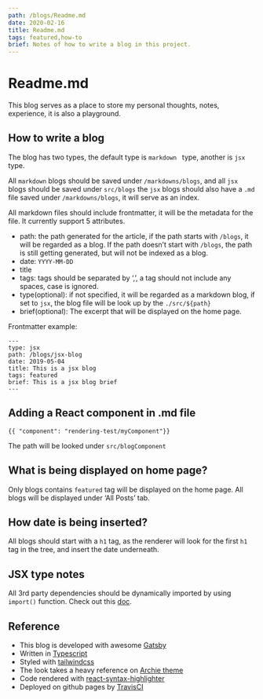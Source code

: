 ```yaml
---
path: /blogs/Readme.md
date: 2020-02-16
title: Readme.md
tags: featured,how-to
brief: Notes of how to write a blog in this project.
---
```


# Readme.md

This blog serves as a place to store my personal thoughts, notes, experience, it is also a playground.

## How to write a blog

The blog has two types, the default type is `markdown ` type, another is `jsx` type.

All `markdown` blogs should be saved under `/markdowns/blogs`, and all `jsx` blogs should be saved under `src/blogs` the `jsx` blogs should also have a `.md` file saved under `/markdowns/blogs`, it will serve as an index.

All markdown files should include frontmatter, it will be the metadata for the file. It currently support 5 attributes.

-   path: the path generated for the article, if the path starts with `/blogs`, it will be regarded as a blog. If the path doesn’t start with `/blogs`, the path is still getting generated, but will not be indexed as a blog.
-   date: `YYYY-MM-DD`
-   title
-   tags: tags should be separated by ‘,’, a tag should not include any spaces, case is ignored.
-   type(optional): if not specified, it will be regarded as a markdown blog, if set to `jsx`, the blog file will be look up by the `./src/${path}`
-   brief(optional): The excerpt that will be displayed on the home page.

Frontmatter example:

```
---
type: jsx
path: /blogs/jsx-blog
date: 2019-05-04
title: This is a jsx blog
tags: featured
brief: This is a jsx blog brief
---
```

## Adding a React component in .md file

```
{{ "component": "rendering-test/myComponent"}}
```

The path will be looked under `src/blogComponent`

## What is being displayed on home page?

Only blogs contains `featured` tag will be displayed on the home page. All blogs will be displayed under ‘All Posts’ tab.

## How date is being inserted?

All blogs should start with a `h1` tag, as the renderer will look for the first `h1` tag in the tree, and insert the date underneath.

## JSX type notes

All 3rd party dependencies should be dynamically imported by using `import()` function. Check out this [doc](~https://developer.mozilla.org/en-US/docs/Web/JavaScript/Reference/Statements/import~).

## Reference

-   This blog is developed with awesome [Gatsby](~https://www.gatsbyjs.com/~)
-   Written in [Typescript](~https://www.typescriptlang.org/~)
-   Styled with [tailwindcss](~https://tailwindcss.com/~)
-   The look takes a heavy reference on [Archie theme](~https://github.com/athul/archie~)
-   Code rendered with [react-syntax-highlighter](~https://github.com/react-syntax-highlighter/react-syntax-highlighter~)
-   Deployed on github pages by [TravisCI](~https://travis-ci.org/~)
